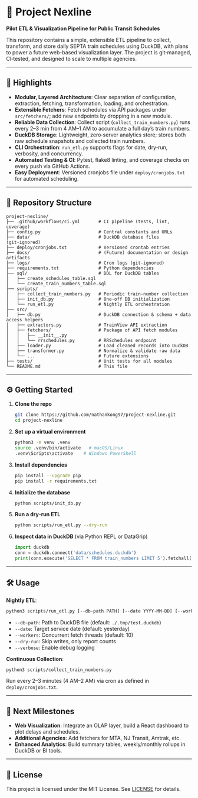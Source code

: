 # 🚄 Project Nexline

**Pilot ETL & Visualization Pipeline for Public Transit Schedules**

This repository contains a simple, extensible ETL pipeline to collect, transform, and store daily SEPTA train schedules using
DuckDB, with plans to power a future web-based visualization layer. The project is git‑managed, CI‑tested, and designed
to scale to multiple agencies.

---

## 🚀 Highlights

* **Modular, Layered Architecture**: Clear separation of configuration, extraction, fetching, transformation, loading,
  and orchestration.
* **Extensible Fetchers**: Fetch schedules via API packages under `src/fetchers/`; add new endpoints by dropping in a
  new module.
* **Reliable Data Collection**: Collect script (`collect_train_numbers.py`) runs every 2–3 min from 4 AM–1 AM to
  accumulate a full day’s train numbers.
* **DuckDB Storage**: Lightweight, zero‑server analytics store; stores both raw schedule snapshots and collected train
  numbers.
* **CLI Orchestration**: `run_etl.py` supports flags for date, dry‑run, verbosity, and concurrency.
* **Automated Testing & CI**: Pytest, flake8 linting, and coverage checks on every push via GitHub Actions.
* **Easy Deployment**: Versioned cronjobs file under `deploy/cronjobs.txt` for automated scheduling.

---

## 📂 Repository Structure

```
project-nexline/
├── .github/workflows/ci.yml       # CI pipeline (tests, lint, coverage)
├── config.py                      # Central constants and URLs
├── data/                          # DuckDB database files (git‑ignored)
├── deploy/cronjobs.txt            # Versioned crontab entries
├── docs/                          # (Future) documentation or design artifacts
├── logs/                          # Cron logs (git‑ignored)
├── requirements.txt               # Python dependencies
├── sql/                           # DDL for DuckDB tables
│   ├── create_schedules_table.sql
│   └── create_train_numbers_table.sql
├── scripts/
│   ├── collect_train_numbers.py   # Periodic train‑number collection
│   ├── init_db.py                 # One‑off DB initialization
│   └── run_etl.py                 # Nightly ETL orchestration
├── src/
│   ├── db.py                      # DuckDB connection & schema + data access helpers
│   ├── extractors.py              # TrainView API extraction
│   ├── fetchers/                  # Package of API fetch modules
│   │   ├── __init__.py
│   │   └── rrschedules.py         # RRSchedules endpoint
│   ├── loader.py                  # Load cleaned records into DuckDB
│   ├── transformer.py             # Normalize & validate raw data
│   └── ...                        # Future extensions
├── tests/                         # Unit tests for all modules
└── README.md                      # This file
```

---

## ⚙️ Getting Started

1. **Clone the repo**

   ```bash
   git clone https://github.com/nathankong97/project-nexline.git
   cd project-nexline
   ```

2. **Set up a virtual environment**

   ```bash
   python3 -m venv .venv
   source .venv/bin/activate   # macOS/Linux
   .venv\Scripts\activate    # Windows PowerShell
   ```

3. **Install dependencies**

   ```bash
   pip install --upgrade pip
   pip install -r requirements.txt
   ```

4. **Initialize the database**

   ```bash
   python scripts/init_db.py
   ```

5. **Run a dry‑run ETL**

   ```bash
   python scripts/run_etl.py --dry-run
   ```

6. **Inspect data in DuckDB** (via Python REPL or DataGrip)

   ```python
   import duckdb
   conn = duckdb.connect('data/schedules.duckdb')
   print(conn.execute('SELECT * FROM train_numbers LIMIT 5').fetchall())
   ```

---

## 🛠 Usage

**Nightly ETL**:

```bash
python3 scripts/run_etl.py [--db-path PATH] [--date YYYY-MM-DD] [--workers N] [--verbose]
```

* `--db-path`: Path to DuckDB file (default: `./.tmp/test.duckdb`)
* `--date`: Target service date (default: yesterday)
* `--workers`: Concurrent fetch threads (default: 10)
* `--dry-run`: Skip writes, only report counts
* `--verbose`: Enable debug logging

**Continuous Collection**:

```bash
python3 scripts/collect_train_numbers.py
```

Run every 2–3 minutes (4 AM–2 AM) via cron as defined in `deploy/cronjobs.txt`.

---

## 🎯 Next Milestones

* **Web Visualization**: Integrate an OLAP layer, build a React dashboard to plot delays and schedules.
* **Additional Agencies**: Add fetchers for MTA, NJ Transit, Amtrak, etc.
* **Enhanced Analytics**: Build summary tables, weekly/monthly rollups in DuckDB or BI tools.

---

## 📄 License

This project is licensed under the MIT License. See [LICENSE](LICENSE) for details.
